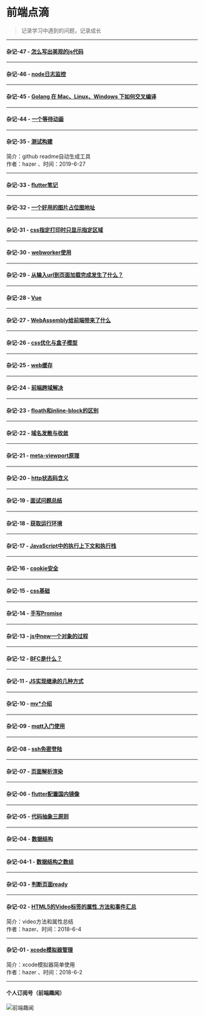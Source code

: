 # 前端点滴
> 记录学习中遇到的问题，记录成长
---
#### 杂记-47 - [怎么写出美观的js代码](./docs/%E6%9D%82%E8%AE%B0-47.%E6%80%8E%E4%B9%88%E5%86%99%E5%87%BA%E7%BE%8E%E8%A7%82%E7%9A%84js%E4%BB%A3%E7%A0%81.md)  
***
#### 杂记-46 - [node日志监控](./docs/%E6%9D%82%E8%AE%B0-46.node%E6%97%A5%E5%BF%97%E7%9B%91%E6%8E%A7.md)  
***
#### 杂记-45 - [Golang 在 Mac、Linux、Windows 下如何交叉编译](./docs/%E6%9D%82%E8%AE%B0-45.Golang%20%E5%9C%A8%20Mac%E3%80%81Linux%E3%80%81Windows%20%E4%B8%8B%E5%A6%82%E4%BD%95%E4%BA%A4%E5%8F%89%E7%BC%96%E8%AF%91.md)  
***
#### 杂记-44 - [一个等待动画](./docs/%E6%9D%82%E8%AE%B0-44.%E4%B8%80%E4%B8%AA%E7%AD%89%E5%BE%85%E5%8A%A8%E7%94%BB.md)  
***
#### 杂记-35 - [测试构建](./docs/%E6%9D%82%E8%AE%B0-35.%E6%B5%8B%E8%AF%95%E6%9E%84%E5%BB%BA.md)  
简介：github readme自动生成工具    
作者：hazer  、时间：2019-6-27    
***
#### 杂记-33 - [flutter笔记](./docs/%E6%9D%82%E8%AE%B0-33.flutter%E7%AC%94%E8%AE%B0.md)  
***
#### 杂记-32 - [一个好用的图片占位图地址](./docs/%E6%9D%82%E8%AE%B0-32.%E4%B8%80%E4%B8%AA%E5%A5%BD%E7%94%A8%E7%9A%84%E5%9B%BE%E7%89%87%E5%8D%A0%E4%BD%8D%E5%9B%BE%E5%9C%B0%E5%9D%80.md)  
***
#### 杂记-31 - [css指定打印时只显示指定区域](./docs/%E6%9D%82%E8%AE%B0-31.css%E6%8C%87%E5%AE%9A%E6%89%93%E5%8D%B0%E6%97%B6%E5%8F%AA%E6%98%BE%E7%A4%BA%E6%8C%87%E5%AE%9A%E5%8C%BA%E5%9F%9F.md)  
***
#### 杂记-30 - [webworker使用](./docs/%E6%9D%82%E8%AE%B0-30.webworker%E4%BD%BF%E7%94%A8.md)  
***
#### 杂记-29 - [从输入url到页面加载完成发生了什么？](./docs/%E6%9D%82%E8%AE%B0-29.%E4%BB%8E%E8%BE%93%E5%85%A5url%E5%88%B0%E9%A1%B5%E9%9D%A2%E5%8A%A0%E8%BD%BD%E5%AE%8C%E6%88%90%E5%8F%91%E7%94%9F%E4%BA%86%E4%BB%80%E4%B9%88%EF%BC%9F.md)  
***
#### 杂记-28 - [Vue](./docs/%E6%9D%82%E8%AE%B0-28.Vue.nextTick%E5%AE%9E%E7%8E%B0.md)  
***
#### 杂记-27 - [WebAssembly给前端带来了什么](./docs/%E6%9D%82%E8%AE%B0-27.WebAssembly%E7%BB%99%E5%89%8D%E7%AB%AF%E5%B8%A6%E6%9D%A5%E4%BA%86%E4%BB%80%E4%B9%88.md)  
***
#### 杂记-26 - [css优化与盒子模型](./docs/%E6%9D%82%E8%AE%B0-26.css%E4%BC%98%E5%8C%96%E4%B8%8E%E7%9B%92%E5%AD%90%E6%A8%A1%E5%9E%8B.md)  
***
#### 杂记-25 - [web缓存](./docs/%E6%9D%82%E8%AE%B0-25.web%E7%BC%93%E5%AD%98.md)  
***
#### 杂记-24 - [前端跨域解决](./docs/%E6%9D%82%E8%AE%B0-24.%E5%89%8D%E7%AB%AF%E8%B7%A8%E5%9F%9F%E8%A7%A3%E5%86%B3.md)  
***
#### 杂记-23 - [floath和inline-block的区别](./docs/%E6%9D%82%E8%AE%B0-23.floath%E5%92%8Cinline-block%E7%9A%84%E5%8C%BA%E5%88%AB.md)  
***
#### 杂记-22 - [域名发散与收敛](./docs/%E6%9D%82%E8%AE%B0-22.%E5%9F%9F%E5%90%8D%E5%8F%91%E6%95%A3%E4%B8%8E%E6%94%B6%E6%95%9B.md)  
***
#### 杂记-21 - [meta-viewport原理](./docs/%E6%9D%82%E8%AE%B0-21.meta-viewport%E5%8E%9F%E7%90%86.md)  
***
#### 杂记-20 - [http状态码含义](./docs/%E6%9D%82%E8%AE%B0-20.http%E7%8A%B6%E6%80%81%E7%A0%81%E5%90%AB%E4%B9%89.md)  
***
#### 杂记-19 - [面试问题总结](./docs/%E6%9D%82%E8%AE%B0-19.%E9%9D%A2%E8%AF%95%E9%97%AE%E9%A2%98%E6%80%BB%E7%BB%93.md)  
***
#### 杂记-18 - [获取运行环境](./docs/%E6%9D%82%E8%AE%B0-18.%E8%8E%B7%E5%8F%96%E8%BF%90%E8%A1%8C%E7%8E%AF%E5%A2%83.md)  
***
#### 杂记-17 - [JavaScript中的执行上下文和执行栈](./docs/%E6%9D%82%E8%AE%B0-17.JavaScript%E4%B8%AD%E7%9A%84%E6%89%A7%E8%A1%8C%E4%B8%8A%E4%B8%8B%E6%96%87%E5%92%8C%E6%89%A7%E8%A1%8C%E6%A0%88.md)  
***
#### 杂记-16 - [cookie安全](./docs/%E6%9D%82%E8%AE%B0-16.cookie%E5%AE%89%E5%85%A8.md)  
***
#### 杂记-15 - [css基础](./docs/%E6%9D%82%E8%AE%B0-15.css%E5%9F%BA%E7%A1%80.md)  
***
#### 杂记-14 - [手写Promise](./docs/%E6%9D%82%E8%AE%B0-14.%E6%89%8B%E5%86%99Promise.md)  
***
#### 杂记-13 - [js中new一个对象的过程](./docs/%E6%9D%82%E8%AE%B0-13.js%E4%B8%ADnew%E4%B8%80%E4%B8%AA%E5%AF%B9%E8%B1%A1%E7%9A%84%E8%BF%87%E7%A8%8B.md)  
***
#### 杂记-12 - [BFC是什么？](./docs/%E6%9D%82%E8%AE%B0-12.BFC%E6%98%AF%E4%BB%80%E4%B9%88%EF%BC%9F.md)  
***
#### 杂记-11 - [JS实现继承的几种方式](./docs/%E6%9D%82%E8%AE%B0-11.JS%E5%AE%9E%E7%8E%B0%E7%BB%A7%E6%89%BF%E7%9A%84%E5%87%A0%E7%A7%8D%E6%96%B9%E5%BC%8F.md)  
***
#### 杂记-10 - [mv*介绍](./docs/%E6%9D%82%E8%AE%B0-10.mv*%E4%BB%8B%E7%BB%8D.md)  
***
#### 杂记-09 - [mqtt入门使用](./docs/%E6%9D%82%E8%AE%B0-09.mqtt%E5%85%A5%E9%97%A8%E4%BD%BF%E7%94%A8.md)  
***
#### 杂记-08 - [ssh免密登陆](./docs/%E6%9D%82%E8%AE%B0-08.ssh%E5%85%8D%E5%AF%86%E7%99%BB%E9%99%86.md)  
***
#### 杂记-07 - [页面解析渲染](./docs/%E6%9D%82%E8%AE%B0-07.%E9%A1%B5%E9%9D%A2%E8%A7%A3%E6%9E%90%E6%B8%B2%E6%9F%93.md)  
***
#### 杂记-06 - [flutter配置国内镜像](./docs/%E6%9D%82%E8%AE%B0-06.flutter%E9%85%8D%E7%BD%AE%E5%9B%BD%E5%86%85%E9%95%9C%E5%83%8F.md)  
***
#### 杂记-05 - [代码抽象三原则](./docs/%E6%9D%82%E8%AE%B0-05.%E4%BB%A3%E7%A0%81%E6%8A%BD%E8%B1%A1%E4%B8%89%E5%8E%9F%E5%88%99.md)  
***
#### 杂记-04 - [数据结构](./docs/%E6%9D%82%E8%AE%B0-04.%E6%95%B0%E6%8D%AE%E7%BB%93%E6%9E%84.md)  
***
#### 杂记-04-1 - [数据结构之数组](./docs/%E6%9D%82%E8%AE%B0-04-1.%E6%95%B0%E6%8D%AE%E7%BB%93%E6%9E%84%E4%B9%8B%E6%95%B0%E7%BB%84.md)  
***
#### 杂记-03 - [判断页面ready](./docs/%E6%9D%82%E8%AE%B0-03.%E5%88%A4%E6%96%AD%E9%A1%B5%E9%9D%A2ready.md)  
***
#### 杂记-02 - [HTML5的Video标签的属性,方法和事件汇总](./docs/%E6%9D%82%E8%AE%B0-02.HTML5%E7%9A%84Video%E6%A0%87%E7%AD%BE%E7%9A%84%E5%B1%9E%E6%80%A7%2C%E6%96%B9%E6%B3%95%E5%92%8C%E4%BA%8B%E4%BB%B6%E6%B1%87%E6%80%BB.md)  
简介：video方法和属性总结  
作者：hazer、时间：2018-6-4  
***
#### 杂记-01 - [xcode模拟器管理](./docs/%E6%9D%82%E8%AE%B0-01.xcode%E6%A8%A1%E6%8B%9F%E5%99%A8%E7%AE%A1%E7%90%86.md)  
简介：xcode模拟器简单使用  
作者：hazer  、时间：2018-6-2    
***


#### 个人订阅号（前端趣闻）
![前端趣闻](https://github.com/mynane/web-problem/blob/master/assets/qrcode.jpg)
